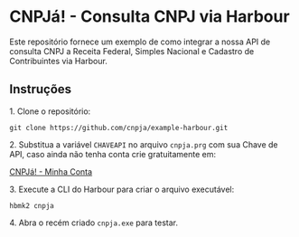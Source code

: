 # CNPJá! - Consulta CNPJ via Harbour

Este repositório fornece um exemplo de como integrar a nossa API de consulta CNPJ a Receita Federal, Simples Nacional e Cadastro de Contribuintes via Harbour.

## Instruções

1\. Clone o repositório:

```
git clone https://github.com/cnpja/example-harbour.git
```

2\. Substitua a variável `CHAVEAPI` no arquivo `cnpja.prg` com sua Chave de API, caso ainda não tenha conta crie gratuitamente em:

[CNPJá! - Minha Conta](https://www.cnpja.com/me)

3\. Execute a CLI do Harbour para criar o arquivo executável:

```
hbmk2 cnpja
```

4\. Abra o recém criado `cnpja.exe` para testar.

